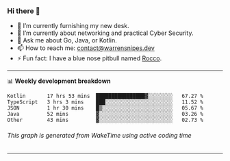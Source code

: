 ### Hi there 👋

- 🔭 I’m currently furnishing my new desk.
- 🌱 I’m currently about networking and practical Cyber Security.
- 💬 Ask me about Go, Java, or Kotlin.
- 📫 How to reach me: contact@warrensnipes.dev
- ⚡ Fun fact: I have a blue nose pitbull named [Rocco](https://i.imgur.com/iLsSCKu.jpg).

-------

📊 **Weekly development breakdown**
<!--START_SECTION:waka-->
```text
Kotlin       17 hrs 53 mins  ████████████████▓░░░░░░░░   67.27 % 
TypeScript   3 hrs 3 mins    ███░░░░░░░░░░░░░░░░░░░░░░   11.52 % 
JSON         1 hr 30 mins    █▒░░░░░░░░░░░░░░░░░░░░░░░   05.67 % 
Java         52 mins         ▓░░░░░░░░░░░░░░░░░░░░░░░░   03.26 % 
Other        43 mins         ▓░░░░░░░░░░░░░░░░░░░░░░░░   02.73 % 
```
<!--END_SECTION:waka-->
###### *This graph is generated from WakeTime using active coding time*
-------
